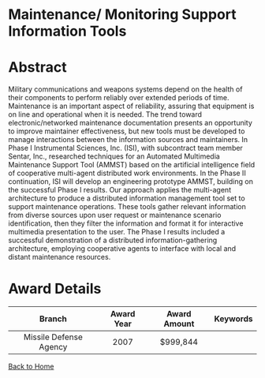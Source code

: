 
Maintenance/ Monitoring Support Information Tools
=================================================

# Abstract


Military communications and weapons systems depend on the health of their components to perform reliably over extended periods of time.  Maintenance is an important aspect of reliability, assuring that equipment is on line and operational when it is needed.  The trend toward electronic/networked maintenance documentation presents an opportunity to improve maintainer effectiveness, but new tools must be developed to manage interactions between the information sources and maintainers.  In Phase I Instrumental Sciences, Inc. (ISI), with subcontract team member Sentar, Inc., researched techniques for an Automated Multimedia Maintenance Support Tool (AMMST) based on the artificial intelligence field of cooperative multi-agent distributed work environments.  In the Phase II continuation, ISI will develop an engineering prototype AMMST, building on the successful Phase I results.  Our approach applies the multi-agent architecture to produce a distributed information management tool set to support maintenance operations.  These tools gather relevant information from diverse sources upon user request or maintenance scenario identification, then they filter the information and format it for interactive multimedia presentation to the user.  The Phase I results included a successful demonstration of a distributed information-gathering architecture, employing cooperative agents to interface with local and distant maintenance resources.  

# Award Details

|Branch|Award Year|Award Amount|Keywords|
| :---: | :---: | :---: | :---: |
|Missile Defense Agency|2007|$999,844||
  
  


[Back to Home](https://github.com/chrischow/dod_sbir_awards)